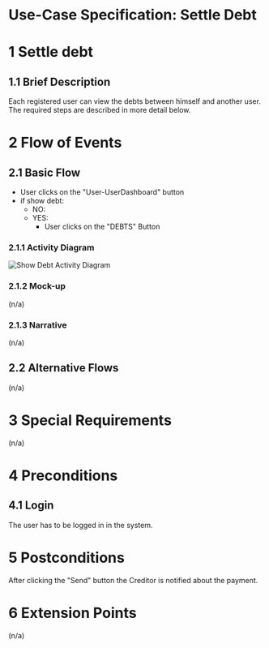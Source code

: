 # Use-Case Specification: Settle Debt

# 1 Settle debt

## 1.1 Brief Description
Each registered user can view the debts between himself and another user. The required steps are described in more detail below.

# 2 Flow of Events
## 2.1 Basic Flow
- User clicks on the "User-UserDashboard" button
- if show debt:
    - NO: 
    - YES:
        - User clicks on the "DEBTS" Button
         

### 2.1.1 Activity Diagram
![Show Debt Activity Diagram](https://drive.google.com/uc?id=1umjLT3Gn-kGRwqs6XE5Z47J3vgr89pdp)

### 2.1.2 Mock-up
(n/a)

### 2.1.3 Narrative
(n/a)

## 2.2 Alternative Flows
(n/a)

# 3 Special Requirements
(n/a)

# 4 Preconditions
## 4.1 Login
The user has to be logged in in the system.

# 5 Postconditions
After clicking the "Send" button the Creditor is notified about the payment. 
 
# 6 Extension Points
(n/a)